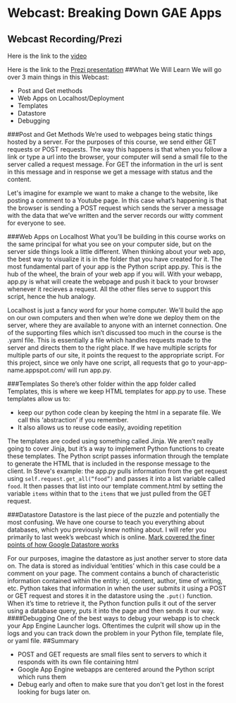 # Webcast: Breaking Down GAE Apps

## Webcast Recording/Prezi

Here is the link to the [video][recording]

Here is the link to the [Prezi presentation](http://prezi.com/aioszmdowod3/?utm_campaign=share&utm_medium=copy&rc=ex0share)
##What We Will Learn
We will go over 3 main things in this Webcast:
- Post and Get methods
- Web Apps on Localhost/Deployment
- Templates
- Datastore
- Debugging

###Post and Get Methods
We’re used to webpages being static things hosted by a server. For the purposes of this course, we send either GET requests or POST requests. The way this happens is that when you follow a link or type a url into the browser, your computer will send a small file to the server called a request message. For GET the information in the url is sent in this message and in response we get a message with status and the content.

Let's imagine for example we want to make a change to the website, like posting a comment to a Youtube page. In this case what’s happening is that the browser is sending a POST request which sends the server a message with the data that we’ve written and the server records our witty comment for everyone to see. 

###Web Apps on Localhost
What you’ll be building in this course works on the same principal for what you see on your computer side, but on the server side things look a little different. When thinking about your web app, the best way to visualize it is in the folder that you have created for it. The most fundamental part of your app is the Python script app.py. This is the hub of the wheel, the brain of your web app if you will. With your webapp, app.py is what will create the webpage and push it back to your browser whenever it recieves a request.  All the other files serve to support this script, hence the hub analogy.

Localhost is just a fancy word for your home computer. We'll build the app on our own computers and then when we’re done we deploy them on the server, where they are available to anyone with an internet connection. One of the supporting files which isn’t discussed too much in the course is the .yaml file. This is essentially a file which handles requests made to the server and directs them to the right place. If we have multiple scripts for multiple parts of our site, it points the request to the appropriate script. For this project, since we only have one script, all requests that go to your-app-name.appspot.com/ will run app.py.

###Templates
So there’s other folder within the app folder called Templates, this is where we keep HTML templates for app.py to use. These templates allow us to: 
 - keep our python code clean by keeping the html in a separate file. We call this ‘abstraction’ if you remember.
 - It also allows us to reuse code easily, avoiding repetition
 
The templates are coded using something called Jinja. We aren’t really going to cover Jinja, but it’s a way to implement Python functions to create these templates. The Python script passes information through the template to generate the HTML that is included in the response message to the client. In Steve's example: the app.py pulls information from the get request using `self.request.get_all(“food”)` and passes it into a list variable called `food`. It then passes that list into our template comment.html by setting the variable `items` within that to the `items` that we just pulled from the GET request.

###Datastore
Datastore is the last piece of the puzzle and potentially the most confusing. We have one course to teach you everything about databases, which you previously knew nothing about. I will refer you primarily to last week’s webcast which is online. [Mark covered the finer points of how Google Datastore works](https://discussions.udacity.com/t/stage-4-webcasts/16367/3)

For our purposes, imagine the datastore as just another server to store data on. The data is stored as individual ‘entities’ which in this case could be a comment on your page. The comment contains a bunch of characteristic information contained within the entity: id, content, author, time of writing, etc. Python takes that information in when the user submits it using a POST or GET request and stores it in the datastore using the `.put()` function. When it’s time to retrieve it, the Python function pulls it out of the server using a database query, puts it into the page and then sends it our way.
####Debugging
One of the best ways to debug your webapp is to check your App Engine Launcher logs. Oftentimes the culprit will show up in the logs and you can track down the problem in your Python file, template file, or yaml file.
##Summary

- POST and GET requests are small files sent to servers to which it responds with its own file containing html
- Google App Engine webapps are centered around the Python script which runs them
- Debug early and often to make sure that you don't get lost in the forest looking for bugs later on.

[recording]: https://plus.google.com/events/cpm2kk5vibmee7in94puhjgid3c?authkey=COSrhrar14PXYA
